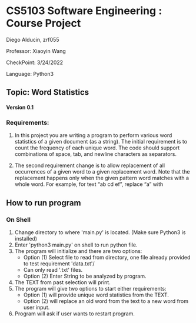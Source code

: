 # CS5103 Software Engineering : Course Project
Diego Alducin, zrf055

Professor: Xiaoyin Wang

CheckPoint: 3/24/2022

Language: Python3

## Topic: Word Statistics

#### Version 0.1

### Requirements:
1. In this project you are writing a program to perform various word
statistics of a given document (as a string). The initial requirement is to count the
frequency of each unique word. The code should support combinations of space, tab, and
newline characters as separators. 

2. The second requirement change is to allow replacement of all
occurrences of a given word to a given replacement word. Note that the replacement
happens only when the given pattern word matches with a whole word. For example, for
text “ab cd ef”, replace “a” with

## How to run program
### On Shell
1. Change directory to where 'main.py' is located. (Make sure Python3 is installed)
2. Enter 'python3 main.py' on shell to run python file.
3. The program will initialize and there are two options:
   - Option (1) Select file to read from directory, one file already provided to test requirement 'data.txt'/
   - Can only read '.txt' files.
   - Option (2) Enter String to be analyzed by program.
4. The TEXT from past selection will print.
5. The program will give two options to start either requirements:
   - Option (1) will provide unique word statistics from the TEXT.
   - Option (2) will replace an old word from the text to a new word from user input.
6. Program will ask if user wants to restart program.
